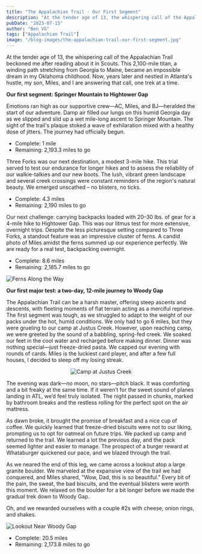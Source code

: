 ```yaml
---
title: "The Appalachian Trail - Our First Segment"
description: "At the tender age of 13, the whispering call of the Appalachian Trail beckoned me after reading about it in Scouts. This 2,100-mile titan, a winding path stretching from Georgia to Maine, became an impossible dream in my Oklahoma childhood. Now, years later and nestled in Atlanta’s hustle, my son, Miles, and I are answering..."
pubDate: "2023-07-15"
author: "Ben VG"
tags: ["Appalachian Trail"]
image: "/blog-images/the-appalachian-trail-our-first-segment.jpg"
---
```


At the tender age of 13, the whispering call of the Appalachian Trail beckoned me after reading about it in Scouts. This 2,100-mile titan, a winding path stretching from Georgia to Maine, became an impossible dream in my Oklahoma childhood. Now, years later and nestled in Atlanta's hustle, my son, Miles, and I are answering that call, one trek at a time.

**Our first segment: Springer Mountain to Hightower Gap**

Emotions ran high as our supportive crew—AC, Miles, and BJ—heralded the start of our adventure. Damp air filled our lungs on this humid Georgia day as we slipped and slid up a wet mile-long ascent to Springer Mountain. The sight of the trail's plaque stoked a wave of exhilaration mixed with a healthy dose of jitters. The journey had officially begun.

- Complete: 1 mile  
- Remaining: 2,193.3 miles to go

Three Forks was our next destination, a modest 3-mile hike. This trial served to test our endurance for longer hikes and to assess the reliability of our walkie-talkies and our new boots. The lush, vibrant green landscape and several creek crossings were constant reminders of the region's natural beauty. We emerged unscathed – no blisters, no ticks.

- Complete: 4.3 miles  
- Remaining: 2,190 miles to go

Our next challenge: carrying backpacks loaded with 20–30 lbs. of gear for a 4-mile hike to Hightower Gap. This was our litmus test for more extensive, overnight trips. Despite the less picturesque setting compared to Three Forks, a standout feature was an impressive cluster of ferns. A candid photo of Miles amidst the ferns summed up our experience perfectly. We are ready for a real test, backpacking overnight.

- Complete: 8.6 miles  
- Remaining: 2,185.7 miles to go

![Ferns Along the Way](/blog-images/ferns-long-the-way.jpg)

**Our first major test: a two-day, 12-mile journey to Woody Gap**

The Appalachian Trail can be a harsh master, offering steep ascents and descents, with fleeting moments of flat terrain acting as a merciful reprieve. The first segment was tough, as we struggled to adapt to the weight of our packs under the hot, humid conditions. We only had to go 6 miles, but they were grueling to our camp at Justus Creek. However, upon reaching camp, we were greeted by the sound of a babbling, spring-fed creek. We soaked our feet in the cool water and recharged before making dinner. Dinner was nothing special—just freeze-dried pasta. We capped our evening with rounds of cards. Miles is the luckiest card player, and after a few full houses, I decided to sleep off my losing streak.

<center>

![Camp at Justus Creek](/blog-images/camp-at-justus-creek.jpg)

</center>

The evening was dark—no moon, no stars—pitch black. It was comforting and a bit freaky at the same time. If it weren’t for the sweet sound of planes landing in ATL, we’d feel truly isolated. The night passed in chunks, marked by bathroom breaks and the restless rolling for the perfect spot on the air mattress.

As dawn broke, it brought the promise of breakfast and a nice cup of coffee. We quickly learned that freeze-dried biscuits were not to our liking, prompting us to opt for oatmeal on future trips. We packed up camp and returned to the trail. We learned a lot the previous day, and the pack seemed lighter and easier to manage. The prospect of a burger reward at Whataburger quickened our pace, and we blazed through the trail.

As we neared the end of this leg, we came across a lookout atop a large granite boulder. We marveled at the expansive view of the trail we had conquered, and Miles shared, "Wow, Dad, this is so beautiful." Every bit of the pain, the sweat, the bad biscuits, and the eventual blisters were worth this moment. We relaxed on the boulder for a bit longer before we made the gradual trek down to Woody Gap.

Oh, and we rewarded ourselves with a couple #2s with cheese, onion rings, and shakes.

![Lookout Near Woody Gap](/blog-images/lookout-near-woody-gap.jpg)

- Complete: 20.5 miles  
- Remaining: 2,173.8 miles to go
